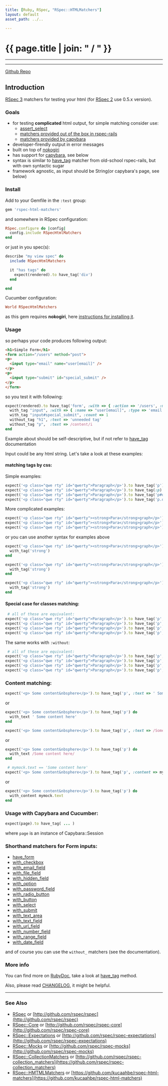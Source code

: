 ```yaml
---
title: [Ruby, RSpec, "RSpec::HTMLMatchers"]
layout: default
asset_path: ../..

---
```


# {{ page.title | join: " / " }}

----

<div id="toc"></div>

---

[Github Repo](https://github.com/kucaahbe/rspec-html-matchers)

## Introduction

[RSpec 3](https://github.com/rspec) matchers for testing your html (for [RSpec 2](https://www.relishapp.com/rspec/rspec-core/v/2-99/docs) use 0.5.x version).


### Goals

* for testing **complicated** html output, for simple matching consider use:
  * [assert_select](http://api.rubyonrails.org/classes/ActionDispatch/Assertions/SelectorAssertions.html#method-i-assert_select)
  * [matchers provided out of the box in rspec-rails](https://www.relishapp.com/rspec/rspec-rails/v/2-11/docs/view-specs/view-spec)
  * [matchers provided by capybara](http://rdoc.info/github/jnicklas/capybara/Capybara/Node/Matchers)
* developer-firendly output in error messages
* built on top of [nokogiri](nokogiri.org)
* has support for [capybara](https://github.com/jnicklas/capybara), see below
* syntax is similar to [have_tag](http://old.rspec.info/rails/writing/views.html) matcher from old-school rspec-rails, but with own syntactic sugar
* framework agnostic, as input should be String(or capybara's page, see below)

### Install

Add to your Gemfile in the `:test` group:

```ruby
gem 'rspec-html-matchers'
```

and somewhere in RSpec configuration:

```ruby
RSpec.configure do |config|
  config.include RSpecHtmlMatchers
end
```

or just in you spec(s):

```ruby
describe "my view spec" do
  include RSpecHtmlMatchers

  it "has tags" do
    expect(rendered).to have_tag('div')
  end

end
```

Cucumber configuration:

```ruby
World RSpecHtmlMatchers
```

as this gem requires **nokogiri**, here [instructions for installing it](http://nokogiri.org/tutorials/installing_nokogiri.html).

### Usage

so perhaps your code produces following output:

```html
<h1>Simple Form</h1>
<form action="/users" method="post">
<p>
  <input type="email" name="user[email]" />
</p>
<p>
  <input type="submit" id="special_submit" />
</p>
</form>
```

so you test it with following:

```ruby
expect(rendered).to have_tag('form', :with => { :action => '/users', :method => 'post' }) do
  with_tag "input", :with => { :name => "user[email]", :type => 'email' }
  with_tag "input#special_submit", :count => 1
  without_tag "h1", :text => 'unneeded tag'
  without_tag "p",  :text => /content/i
end
```

Example about should be self-descriptive, but if not refer to [have_tag](http://rdoc.info/github/kucaahbe/rspec-html-matchers/RSpec/Matchers:have_tag) documentation

Input could be any html string. Let's take a look at these examples:

#### matching tags by css:

Simple examples:

```ruby
expect('<p class="qwe rty" id="qwerty">Paragraph</p>').to have_tag('p')
expect('<p class="qwe rty" id="qwerty">Paragraph</p>').to have_tag(:p)
expect('<p class="qwe rty" id="qwerty">Paragraph</p>').to have_tag('p#qwerty')
expect('<p class="qwe rty" id="qwerty">Paragraph</p>').to have_tag('p.qwe.rty')
```

More complicated examples:

```ruby
expect('<p class="qwe rty" id="qwerty"><strong>Para</strong>graph</p>').to have_tag('p strong')
expect('<p class="qwe rty" id="qwerty"><strong>Para</strong>graph</p>').to have_tag('p#qwerty strong')
expect('<p class="qwe rty" id="qwerty"><strong>Para</strong>graph</p>').to have_tag('p.qwe.rty strong')
```

or you can use another syntax for examples above

```ruby
expect('<p class="qwe rty" id="qwerty"><strong>Para</strong>graph</p>').to have_tag('p') do
  with_tag('strong')
end

expect('<p class="qwe rty" id="qwerty"><strong>Para</strong>graph</p>').to have_tag('p#qwerty') do
  with_tag('strong')
end

expect('<p class="qwe rty" id="qwerty"><strong>Para</strong>graph</p>').to have_tag('p.qwe.rty') do
  with_tag('strong')
end
```

#### Special case for classes matching:


```ruby
 # all of these are equivalent:
expect('<p class="qwe rty" id="qwerty">Paragraph</p>').to have_tag('p', :with => { :class => 'qwe rty' })
expect('<p class="qwe rty" id="qwerty">Paragraph</p>').to have_tag('p', :with => { :class => 'rty qwe' })
expect('<p class="qwe rty" id="qwerty">Paragraph</p>').to have_tag('p', :with => { :class => ['rty', 'qwe'] })
expect('<p class="qwe rty" id="qwerty">Paragraph</p>').to have_tag('p', :with => { :class => ['qwe', 'rty'] })
```

The same works with `:without`:

```ruby
 # all of these are equivalent:
expect('<p class="qwe rty" id="qwerty">Paragraph</p>').to have_tag('p', :without => { :class => 'qwe rty' })
expect('<p class="qwe rty" id="qwerty">Paragraph</p>').to have_tag('p', :without => { :class => 'rty qwe' })
expect('<p class="qwe rty" id="qwerty">Paragraph</p>').to have_tag('p', :without => { :class => ['rty', 'qwe'] })
expect('<p class="qwe rty" id="qwerty">Paragraph</p>').to have_tag('p', :without => { :class => ['qwe', 'rty'] })
```

### Content matching:

```ruby
expect('<p> Some content&nbsphere</p>').to have_tag('p', :text => ' Some content here')
```

or

```ruby
expect('<p> Some content&nbsphere</p>').to have_tag('p') do
  with_text ' Some content here'
end

expect('<p> Some content&nbsphere</p>').to have_tag('p', :text => /Some content here/)
```
or

```ruby
expect('<p> Some content&nbsphere</p>').to have_tag('p') do
  with_text /Some content here/
end

 # mymock.text == 'Some content here'
expect('<p> Some content&nbsphere</p>').to have_tag('p', :content => mymock.text)
```

or

```ruby
expect('<p> Some content&nbsphere</p>').to have_tag('p') do
  with_content mymock.text
end
```

### Usage with Capybara and Cucumber:

```ruby
expect(page).to have_tag( ... )
```

where `page` is an instance of Capybara::Session

### Shorthand matchers for Form inputs:

- [have\_form](http://rdoc.info/github/kucaahbe/rspec-html-matchers/master/RSpec/Matchers:have_form)
- [with\_checkbox](http://rdoc.info/github/kucaahbe/rspec-html-matchers/master/RSpec/Matchers:with_checkbox)
- [with\_email\_field](http://rdoc.info/github/kucaahbe/rspec-html-matchers/master/RSpec/Matchers:with_email_field)
- [with\_file\_field](http://rdoc.info/github/kucaahbe/rspec-html-matchers/master/RSpec/Matchers:with_file_field)
- [with\_hidden\_field](http://rdoc.info/github/kucaahbe/rspec-html-matchers/master/RSpec/Matchers:with_hidden_field)
- [with\_option](http://rdoc.info/github/kucaahbe/rspec-html-matchers/master/RSpec/Matchers:with_option)
- [with\_password_field](http://rdoc.info/github/kucaahbe/rspec-html-matchers/master/RSpec/Matchers:with_password_field)
- [with\_radio\_button](http://rdoc.info/github/kucaahbe/rspec-html-matchers/master/RSpec/Matchers:with_radio_button)
- [with\_button](http://rdoc.info/github/kucaahbe/rspec-html-matchers/master/RSpec/Matchers:with_button)
- [with\_select](http://rdoc.info/github/kucaahbe/rspec-html-matchers/master/RSpec/Matchers:with_select)
- [with\_submit](http://rdoc.info/github/kucaahbe/rspec-html-matchers/master/RSpec/Matchers:with_submit)
- [with\_text\_area](http://rdoc.info/github/kucaahbe/rspec-html-matchers/master/RSpec/Matchers:with_text_area)
- [with\_text\_field](http://rdoc.info/github/kucaahbe/rspec-html-matchers/master/RSpec/Matchers:with_text_field)
- [with\_url\_field](http://rdoc.info/github/kucaahbe/rspec-html-matchers/master/RSpec/Matchers:with_url_field)
- [with\_number\_field](http://rdoc.info/github/kucaahbe/rspec-html-matchers/master/RSpec/Matchers:with_number_field)
- [with\_range\_field](http://rdoc.info/github/kucaahbe/rspec-html-matchers/master/RSpec/Matchers:with_range_field)
- [with\_date\_field](http://rdoc.info/github/kucaahbe/rspec-html-matchers/master/RSpec/Matchers:with_date_field)

and of course you can use the `without_` matchers (see the documentation).


### More info

You can find more on [RubyDoc](http://rubydoc.info/github/kucaahbe/rspec-html-matchers/master/RSpec/Matchers), take a look at [have_tag](http://rdoc.info/github/kucaahbe/rspec-html-matchers/RSpec/Matchers#have_tag-instance_method) method.

Also, please read [CHANGELOG](https://github.com/kucaahbe/rspec-html-matchers/blob/master/CHANGELOG.md), it might be helpful.

-------------

### See Also

* [RSpec](/ruby/rspec/index.html) or [http://github.com/rspec/rspec](http://github.com/rspec/rspec)
* [RSpec::Core](/ruby/rspec/rspec-core.html) or [http://github.com/rspec/rspec-core](http://github.com/rspec/rspec-core)
* [RSpec::Expectations](/ruby/rspec/rspec-expectations.html) or [http://github.com/rspec/rspec-expectations](http://github.com/rspec/rspec-expectations)
* [RSpec::Mocks](/ruby/rspec/rspec-mocks.html) or [http://github.com/rspec/rspec-mocks](http://github.com/rspec/rspec-mocks)
* [RSpec::CollectionMatchers](/ruby/rspec/rspec-collection_matchers.html) or [http://github.com/rspec/rspec-collection_matchers](https://github.com/rspec/rspec-collection_matchers)
* [RSpec::HMTMLMatchers](/ruby/rspec/rspec-html-matchers.html) or [https://github.com/kucaahbe/rspec-html-matchers](https://github.com/kucaahbe/rspec-html-matchers)


